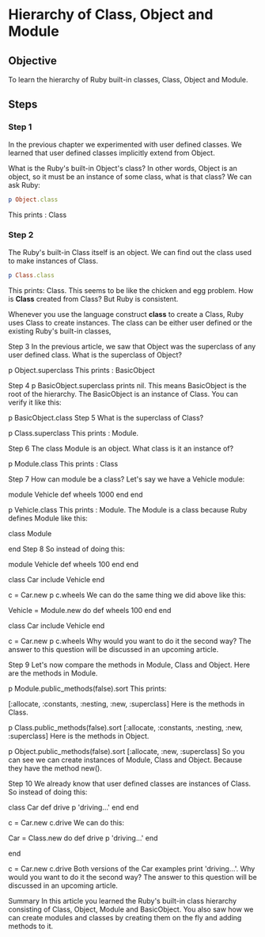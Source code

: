 # Hierarchy of Class, Object and Module

## Objective

To learn the hierarchy of Ruby built-in classes, Class, Object and Module.

## Steps

### Step 1

In the previous chapter we experimented with user defined classes. We learned that user defined classes implicitly extend from Object. 

What is the Ruby's built-in Object's class? In other words, Object is an object, so it must be an instance of some class, what is that class? We can ask Ruby:

```ruby
p Object.class
```

This prints : Class

### Step 2

The Ruby's built-in Class itself is an object. We can find out the class used to make instances of Class.

```ruby
p Class.class
```

This prints: Class. This seems to be like the chicken and egg problem. How is **Class** created from Class? But Ruby is consistent.

Whenever you use the language construct **class** to create a Class, Ruby uses Class to create instances. The class can be either user defined or the existing Ruby's built-in classes, 

Step 3
In the previous article, we saw that Object was the superclass of any user defined class. What is the superclass of Object?

p Object.superclass
This prints : BasicObject

Step 4
p BasicObject.superclass
prints nil. This means BasicObject is the root of the hierarchy. The BasicObject is an instance of Class. You can verify it like this:

p BasicObject.class
Step 5
What is the superclass of Class?

p Class.superclass
This prints : Module.

Step 6
The class Module is an object. What class is it an instance of?

p Module.class
This prints : Class

Step 7
How can module be a class? Let's say we have a Vehicle module:

module Vehicle
  def wheels
    1000
  end
end

p Vehicle.class
This prints : Module. The Module is a class because Ruby defines Module like this:

class Module

end 
Step 8
So instead of doing this:

module Vehicle
  def wheels
    100
  end
end

class Car
  include Vehicle
end

c = Car.new
p c.wheels
We can do the same thing we did above like this:

Vehicle = Module.new do
  def wheels
    100
  end
end

class Car
  include Vehicle
end

c = Car.new
p c.wheels
Why would you want to do it the second way? The answer to this question will be discussed in an upcoming article.

Step 9
Let's now compare the methods in Module, Class and Object. Here are the methods in Module.

p Module.public_methods(false).sort
This prints:

[:allocate, :constants, :nesting, :new, :superclass]
Here is the methods in Class.

p Class.public_methods(false).sort
[:allocate, :constants, :nesting, :new, :superclass]
Here is the methods in Object.

p Object.public_methods(false).sort
[:allocate, :new, :superclass]
So you can see we can create instances of Module, Class and Object. Because they have the method new().

Step 10
We already know that user defined classes are instances of Class. So instead of doing this:

class Car
  def drive
    p 'driving...'
  end
end

c = Car.new
c.drive
We can do this:

Car = Class.new do
  def drive
    p 'driving...'
  end

end

c = Car.new
c.drive
Both versions of the Car examples print 'driving...'. Why would you want to do it the second way? The answer to this question will be discussed in an upcoming article.

Summary
In this article you learned the Ruby's built-in class hierarchy consisting of Class, Object, Module and BasicObject. You also saw how we can create modules and classes by creating them on the fly and adding methods to it.